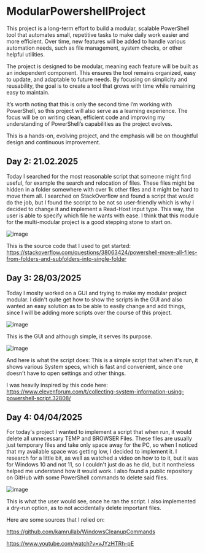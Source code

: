 # ModularPowershellProject

This project is a long-term effort to build a modular, scalable PowerShell tool that automates small, repetitive tasks to make daily work easier and more efficient. Over time, new features will be added to handle various automation needs, such as file management, system checks, or other helpful utilities.

The project is designed to be modular, meaning each feature will be built as an independent component. This ensures the tool remains organized, easy to update, and adaptable to future needs. By focusing on simplicity and reusability, the goal is to create a tool that grows with time while remaining easy to maintain.

It’s worth noting that this is only the second time I’m working with PowerShell, so this project will also serve as a learning experience. The focus will be on writing clean, efficient code and improving my understanding of PowerShell’s capabilities as the project evolves.

This is a hands-on, evolving project, and the emphasis will be on thoughtful design and continuous improvement.

## Day 2: 21.02.2025

Today I searched for the most reasonable script that someone might find useful, for example the search and relocation of files. These files might be hidden in a folder somewhere with over 1k other files and it might be hard to move them all. I searched on StackOverflow and found a script that would do the job, but I found the sccript to be not so user-friendly which is why I decided to change it and implement a Read-Host input type. This way, the user is able to specify which file he wants with ease. I think that this module for the multi-modular project is a good stepping stone to start on.

![image](https://github.com/user-attachments/assets/5d134876-fa13-4b38-8514-28d24f73b525)

This is the source code that I used to get started:
https://stackoverflow.com/questions/38063424/powershell-move-all-files-from-folders-and-subfolders-into-single-folder

## Day 3: 28/03/2025
Today I moslty worked on a GUI and trying to make my modular project modular. I didn't quite get how to show the scripts in the GUI and also wanted an easy solution as to be able to easily change and add things, since I will be adding more scripts over the course of this project.

![image](https://github.com/user-attachments/assets/f0422b2f-e4ae-40fd-b30d-8fea1b1e7a90)

This is the GUI and although simple, it serves its purpose.

![image](https://github.com/user-attachments/assets/057a152a-7ed8-4fb7-bc0a-bdadb50e6cf5)

And here is what the script does:
This is a simple script that when it's run, it shows various System specs, which is fast and convenient, since one doesn't have to open settings and other things.

I was heavily inspired by this code here:
https://www.elevenforum.com/t/collecting-system-information-using-powershell-script.32808/

## Day 4: 04/04/2025
For today's project I wanted to implement a script that when run, it would delete all unnecessary TEMP and BROWSER Files. These files are usually just temporary files and take only space away for the PC, so when I noticed that my available space was getting low, I decided to implement it.
I research for a little bit, as well as watched a video on how to to it, but it was for Windows 10 and not 11, so I couldn't just do as he did, but it nontheless helped me understand how it would work. I also found a public repository on GitHub with some PowerShell commands to delete said files.

![image](https://github.com/user-attachments/assets/af6982fc-7453-478a-b445-a26b80ed01de)

This is what the user would see, once he ran the script. I also implemented a dry-run option, as to not accidentally delete important files.

Here are some sources that I relied on:

https://github.com/kamrullab/WindowsCleanupCommands

https://www.youtube.com/watch?v=vJYzHTRh-pE
